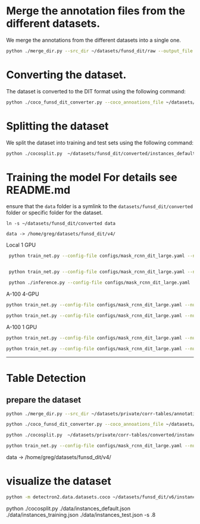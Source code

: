 Merge the annotation files from the different datasets.
=======================================================

We merge the annotations from the different datasets into a single one. 

```bash
python ./merge_dir.py --src_dir ~/datasets/funsd_dit/raw --output_file ~/datasets/funsd_dit/converted/merged.json
```

Converting the dataset.
=======================

The dataset is converted to the DIT format using the following command:

```bash
python ./coco_funsd_dit_converter.py --coco_annoations_file ~/datasets/funsd_dit/converted/merged.json --output_file ~/datasets/funsd_dit/converted/instances_default.json
```


Splitting the dataset
=====================
We split the dataset into training and test sets using the following command:

```bash
python ./cocosplit.py  ~/datasets/funsd_dit/converted/instances_default.json ~/datasets/funsd_dit/converted/instances_training.json ~/datasets/funsd_dit/converted/instances_test.json -s .8
```



Training the model
For details see README.md
=======================

ensure that the `data` folder is a symlink to the `datasets/funsd_dit/converted` folder or specific folder for the dataset.

```
ln -s ~/datasets/funsd_dit/converted data

data -> /home/greg/datasets/funsd_dit/v4/
```

Local 1 GPU


```bash
 python train_net.py --config-file configs/mask_rcnn_dit_large.yaml --num-gpus 1 --resume MODEL.WEIGHTS /mnt/data/marie-ai/model_zoo/unilm/dit/text_detection/tuned-4000-LARGE/model_final.pth  OUTPUT_DIR  /mnt/data/marie-ai/model_zoo/unilm/dit/text_detection/tuned-4000-20240405-002  SOLVER.IMS_PER_BATCH 1


 python train_net.py --config-file configs/mask_rcnn_dit_large.yaml --num-gpus 1 --resume MODEL.WEIGHTS ~/dev/marieai/marie-ai/model_zoo/unilm/dit/text_detection/td-syn_dit-l_mrcnn.pth  OUTPUT_DIR ~/tmp/models/dit_text_detection/fixed-segmenation SOLVER.IMS_PER_BATCH 1

```

```bash
 python ./inference.py --config-file configs/mask_rcnn_dit_large.yaml  --image_path ~/datasets/private/medical_page_classification/raw/EOB  --output_path /tmp/dit --opts  MODEL.WEIGHTS /mnt/data/marie-ai/model_zoo/unilm/dit/text_detection/tuned-4000-20240405-002/model_0000999.pth
```

A-100 4-GPU

```bash
python train_net.py --config-file configs/mask_rcnn_dit_large.yaml --num-gpus 4 --resume MODEL.WEIGHTS ~/model_zoo/unilm/dit/text_detection/td-syn_dit-l_mrcnn.pth  OUTPUT_DIR ~/models/dit_text_detection/tuned-01 SOLVER.IMS_PER_BATCH 8

python train_net.py --config-file configs/mask_rcnn_dit_large.yaml --num-gpus 4 --resume MODEL.WEIGHTS ~/models/dit_text_detection/tuned-01/model_0022999.pth  OUTPUT_DIR ~/models/dit_text_detection/tuned-02 SOLVER.IMS_PER_BATCH 8
```

A-100 1 GPU

```bash
python train_net.py --config-file configs/mask_rcnn_dit_large.yaml --num-gpus 1 --resume MODEL.WEIGHTS ~/model_zoo/unilm/dit/text_detection/td-syn_dit-l_mrcnn.pth  OUTPUT_DIR ~/models/dit_text_detection/tuned-01 SOLVER.IMS_PER_BATCH 4

python train_net.py --config-file configs/mask_rcnn_dit_large.yaml --num-gpus 1 --resume MODEL.WEIGHTS ~/models/dit_text_detection/tuned-01/model_0048999.pth OUTPUT_DIR ~/models/dit_text_detection/tuned-02 SOLVER.IMS_PER_BATCH 4
```    

------------------------------------------------------------------------------------------------------------------------
# Table Detection

## prepare the dataset


```bash
python ./merge_dir.py --src_dir ~/datasets/private/corr-tables/annotations --output_file ~/datasets/private/corr-tables/converted/merged.json

```

```bash
python ./coco_funsd_dit_converter.py --coco_annoations_file ~/datasets/private/corr-tables/converted/merged.json --output_file ~/datasets/private/corr-tables/converted/instances_default.json
```

```bash
python ./cocosplit.py  ~/datasets/private/corr-tables/converted/instances_default.json ~/datasets/private/corr-tables/converted/instances_training.json ~/datasets/private/corr-tables/converted/instances_test.json -s .8
```


```bash 
python train_net.py --config-file configs/mask_rcnn_dit_large.yaml --num-gpus 1 --resume MODEL.WEIGHTS ~/dev/marieai/marie-ai/model_zoo/unilm/dit/text_detection/td-syn_dit-l_mrcnn.pth  OUTPUT_DIR ~/models/dit_text_detection/tuned-01 SOLVER.IMS_PER_BATCH 1


```


data -> /home/greg/datasets/funsd_dit/v4/


# visualize the dataset

```bash
python -m detectron2.data.datasets.coco ~/datasets/funsd_dit/v6/instances_training.json ~/datasets/funsd_dit/v6/imgs  dit_dataset_v6
```


python ./cocosplit.py  ./data/instances_default.json ./data/instances_training.json ./data/instances_test.json -s .8